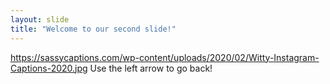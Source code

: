 ```yaml
---
layout: slide
title: "Welcome to our second slide!"
---
```

https://sassycaptions.com/wp-content/uploads/2020/02/Witty-Instagram-Captions-2020.jpg
Use the left arrow to go back!
